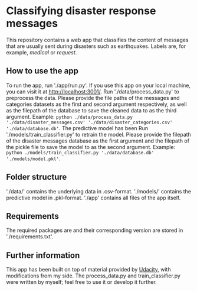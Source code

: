 # Classifying disaster response messages

This repository contains a web app that classifies the content of messages that are usually sent during disasters such as earthquakes. Labels are, for example, *medical* or *request*.

## How to use the app
 
To run the app, run './app/run.py'. If you use this app on your local machine, you can visit it at [http://localhost:3001/](http://localhost:3001/). Run './data/process_data.py' to preprocess the data. Please provide the file paths of the messages and categories datasets as the first and second argument respectively, as well as the filepath of the database to save the cleaned data to as the third argument. Example: `python ./data/process_data.py './data/disaster_messages.csv' './data/disaster_categories.csv' './data/database.db'`. The predictive model has been Run './models/train_classifier.py' to retrain the model. Please provide the filepath of the disaster messages database as the first argument and the filepath of the pickle file to save the model to as the second argument. Example: `python ./models/train_classifier.py './data/database.db' './models/model.pkl'`.

## Folder structure

'./data/' contains the underlying data in .csv-format. './models/' contains the predictive model in .pkl-format. './app' contains all files of the app itself.  

## Requirements

The required packages are and their corresponding version are stored in './requirements.txt'.

## Further information

This app has been built on top of material provided by [Udacity](http://udacity.com), with modifications from my side. The process_data.py and train_classifier.py were written by myself; feel free to use it or develop it further.
